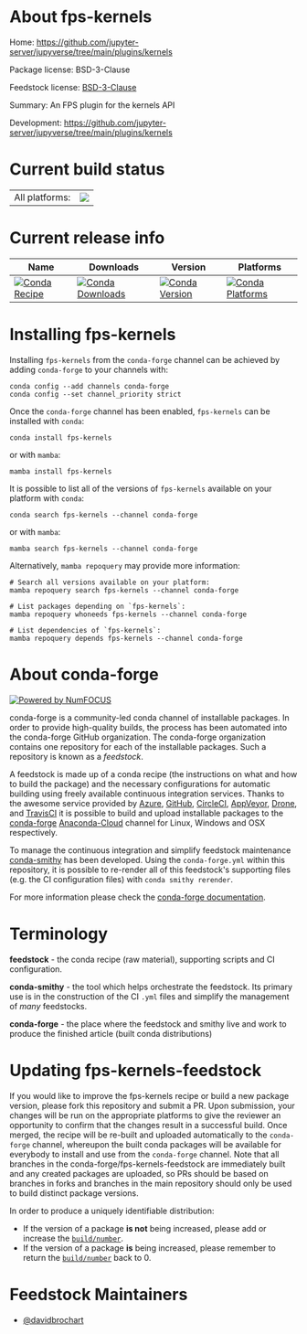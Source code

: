 About fps-kernels
=================

Home: https://github.com/jupyter-server/jupyverse/tree/main/plugins/kernels

Package license: BSD-3-Clause

Feedstock license: [BSD-3-Clause](https://github.com/conda-forge/fps-kernels-feedstock/blob/main/LICENSE.txt)

Summary: An FPS plugin for the kernels API

Development: https://github.com/jupyter-server/jupyverse/tree/main/plugins/kernels

Current build status
====================


<table><tr><td>All platforms:</td>
    <td>
      <a href="https://dev.azure.com/conda-forge/feedstock-builds/_build/latest?definitionId=15827&branchName=main">
        <img src="https://dev.azure.com/conda-forge/feedstock-builds/_apis/build/status/fps-kernels-feedstock?branchName=main">
      </a>
    </td>
  </tr>
</table>

Current release info
====================

| Name | Downloads | Version | Platforms |
| --- | --- | --- | --- |
| [![Conda Recipe](https://img.shields.io/badge/recipe-fps--kernels-green.svg)](https://anaconda.org/conda-forge/fps-kernels) | [![Conda Downloads](https://img.shields.io/conda/dn/conda-forge/fps-kernels.svg)](https://anaconda.org/conda-forge/fps-kernels) | [![Conda Version](https://img.shields.io/conda/vn/conda-forge/fps-kernels.svg)](https://anaconda.org/conda-forge/fps-kernels) | [![Conda Platforms](https://img.shields.io/conda/pn/conda-forge/fps-kernels.svg)](https://anaconda.org/conda-forge/fps-kernels) |

Installing fps-kernels
======================

Installing `fps-kernels` from the `conda-forge` channel can be achieved by adding `conda-forge` to your channels with:

```
conda config --add channels conda-forge
conda config --set channel_priority strict
```

Once the `conda-forge` channel has been enabled, `fps-kernels` can be installed with `conda`:

```
conda install fps-kernels
```

or with `mamba`:

```
mamba install fps-kernels
```

It is possible to list all of the versions of `fps-kernels` available on your platform with `conda`:

```
conda search fps-kernels --channel conda-forge
```

or with `mamba`:

```
mamba search fps-kernels --channel conda-forge
```

Alternatively, `mamba repoquery` may provide more information:

```
# Search all versions available on your platform:
mamba repoquery search fps-kernels --channel conda-forge

# List packages depending on `fps-kernels`:
mamba repoquery whoneeds fps-kernels --channel conda-forge

# List dependencies of `fps-kernels`:
mamba repoquery depends fps-kernels --channel conda-forge
```


About conda-forge
=================

[![Powered by
NumFOCUS](https://img.shields.io/badge/powered%20by-NumFOCUS-orange.svg?style=flat&colorA=E1523D&colorB=007D8A)](https://numfocus.org)

conda-forge is a community-led conda channel of installable packages.
In order to provide high-quality builds, the process has been automated into the
conda-forge GitHub organization. The conda-forge organization contains one repository
for each of the installable packages. Such a repository is known as a *feedstock*.

A feedstock is made up of a conda recipe (the instructions on what and how to build
the package) and the necessary configurations for automatic building using freely
available continuous integration services. Thanks to the awesome service provided by
[Azure](https://azure.microsoft.com/en-us/services/devops/), [GitHub](https://github.com/),
[CircleCI](https://circleci.com/), [AppVeyor](https://www.appveyor.com/),
[Drone](https://cloud.drone.io/welcome), and [TravisCI](https://travis-ci.com/)
it is possible to build and upload installable packages to the
[conda-forge](https://anaconda.org/conda-forge) [Anaconda-Cloud](https://anaconda.org/)
channel for Linux, Windows and OSX respectively.

To manage the continuous integration and simplify feedstock maintenance
[conda-smithy](https://github.com/conda-forge/conda-smithy) has been developed.
Using the ``conda-forge.yml`` within this repository, it is possible to re-render all of
this feedstock's supporting files (e.g. the CI configuration files) with ``conda smithy rerender``.

For more information please check the [conda-forge documentation](https://conda-forge.org/docs/).

Terminology
===========

**feedstock** - the conda recipe (raw material), supporting scripts and CI configuration.

**conda-smithy** - the tool which helps orchestrate the feedstock.
                   Its primary use is in the construction of the CI ``.yml`` files
                   and simplify the management of *many* feedstocks.

**conda-forge** - the place where the feedstock and smithy live and work to
                  produce the finished article (built conda distributions)


Updating fps-kernels-feedstock
==============================

If you would like to improve the fps-kernels recipe or build a new
package version, please fork this repository and submit a PR. Upon submission,
your changes will be run on the appropriate platforms to give the reviewer an
opportunity to confirm that the changes result in a successful build. Once
merged, the recipe will be re-built and uploaded automatically to the
`conda-forge` channel, whereupon the built conda packages will be available for
everybody to install and use from the `conda-forge` channel.
Note that all branches in the conda-forge/fps-kernels-feedstock are
immediately built and any created packages are uploaded, so PRs should be based
on branches in forks and branches in the main repository should only be used to
build distinct package versions.

In order to produce a uniquely identifiable distribution:
 * If the version of a package **is not** being increased, please add or increase
   the [``build/number``](https://docs.conda.io/projects/conda-build/en/latest/resources/define-metadata.html#build-number-and-string).
 * If the version of a package **is** being increased, please remember to return
   the [``build/number``](https://docs.conda.io/projects/conda-build/en/latest/resources/define-metadata.html#build-number-and-string)
   back to 0.

Feedstock Maintainers
=====================

* [@davidbrochart](https://github.com/davidbrochart/)

